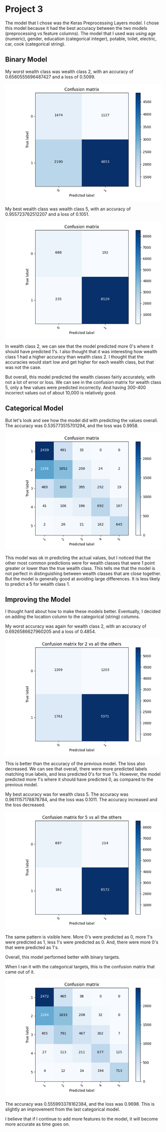 # Project 3

The model that I chose was the Keras Preprocessing Layers model.
I chose this model because it had the best accuracy between the two
models (preprocessing vs feature columns).
The model that I used was using age (numeric), gender,
education (categorical integer), potable, toilet, electric, car,
cook (categorical string).

## Binary Model

My worst wealth class was wealth class 2, with an accuracy of
0.6560555696487427 and a loss of 0.5099.

![](images/confusion_all_2.png)

My best wealth class was wealth class 5, with an accuracy of 0.955723762512207
and a loss of 0.1051.

![](images/confusion_all_5.png)

In wealth class 2, we can see that the model predicted more 0's where it 
should have predicted 1's. I also thought that it was interesting how 
wealth class 1 had a higher accuracy than wealth class 2. I thought that 
the accuracies would start low and get higher for each wealth class,
but that was not the case.

But overall, this model predicted the wealth classes fairly accurately,
with not a lot of error or loss. We can see in the confusion matrix 
for wealth class 5, only a few values were predicted incorrectly. 
And having 300-400 incorrect values out of about 10,000 is 
relatively good.

## Categorical Model

But let's look and see how the model did with predicting the values
overall. The accuracy was 0.535773515701294, and the loss was 0.9958. 

![](images/confusion_all_cat.png)

This model was ok in predicting the actual values, but I 
noticed that the other most common predictions were for wealth classes 
that were 1 point greater or lower than the true wealth class. This tells me that the model is not
perfect in distinguishing between wealth classes that are close together.
But the model is generally good at avoiding large differences. It is 
less likely to predict a 5 for wealth class 1.

## Improving the Model

I thought hard about how to make these models better. Eventually,
I decided on adding the location column to the categorical (string) 
columns. 

My worst accuracy was again for wealth class 2, with an accuracy of
0.6926586627960205 and a loss of 0.4854. 

![](images/confusion_loc_2.png)

This is better than the accuracy of the previous model. The loss also
decreased. We can see that 
overall, there were more predicted labels matching true labels, and less 
predicted 0's for true 1's. However, the model predicted more 1's where 
it should have predicted 0, as compared to the previous model.

My best accuracy was for wealth class 5. The accuracy was 0.9611157178878784,
and the loss was 0.1011. The accuracy increased and the loss decreased.

![](images/confusion_loc_5.png)

The same pattern is visible here. More 0's were predicted as 0, more
1's were predicted as 1, less 1's were predicted as 0. And, there
were more 0's that were predicted as 1's. 

Overall, this model performed better with binary targets. 

When I ran it with the categorical targets, this is the confusion matrix
that came out of it. 

![](images/confusion_all_loc.png)

The accuracy was 0.555993378162384, and the loss was 0.9698. This is 
slightly an improvement from the last categorical model.

I believe that if I continue to add more features to the model, it
will become more accurate as time goes on. 